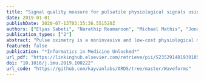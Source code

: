 ```yaml
---
title: "Signal quality measure for pulsatile physiological signals using morphological features: Applications in reliability measure for pulse oximetry"
date: 2019-01-01
publishDate: 2020-07-13T03:35:36.551520Z
authors: ["Elyas Sabeti", "Narathip Reamaroon", "Michael Mathis", "Jonathan Gryak", "Michael Sjoding", "Kayvan Najarian"]
publication_types: ["2"]
abstract: "Pulse oximetry is a noninvasive and low-cost physiological monitor that measures blood oxygen levels. While the noninvasive nature of pulse oximetry is advantageous, the estimates of oxygen saturation generated by these devices are prone to motion artifacts and ambient noise, reducing the reliability of such estimations. Clinicians combat this by assessing the quality of oxygen saturation estimation by visual inspection of the photo­ plethysmograph (PPG), which represents changes in pulsatile blood volume and is also generated by the pulse oximeter. In this paper, we propose six morphological features that can be used to determine the quality of the PPG signal and generate a signal quality index. Unlike many similar studies, this approach uses machine learning and does not require a separate signal, such as ECG, for reference. Multiple algorithms were tested against 46 30min PPG segments of patients with cardiovascular and respiratory conditions, including atrial fibrillation, hypoxia, acute heart failure, pneumonia, ARDS, and pulmonary embolism. These signals were independently annotated for signal quality by two clinicians, with the union of their annotations used as the ground-truth. Similar to any physiological signal recorded in a clinical setting, the utilized dataset is also unbalanced in favor of good quality segments. The experiments showed that a cost-sensitive Support Vector Machine (SVM) outperformed other tested methods and was robust to the unbalanced nature of the data. Though the proposed algorithm was tested on PPG signals, the methodology remains agnostic to the dataset used, and may be applied to any type of pulsatile physiological signal."
featured: false
publication: "*Informatics in Medicine Unlocked*"
url_pdf: "https://linkinghub.elsevier.com/retrieve/pii/S2352914819301856"
doi: "10.1016/j.imu.2019.100222"
url_code: "https://github.com/kayvanlabs/ARDS/tree/master/Waveforms"
---
```


